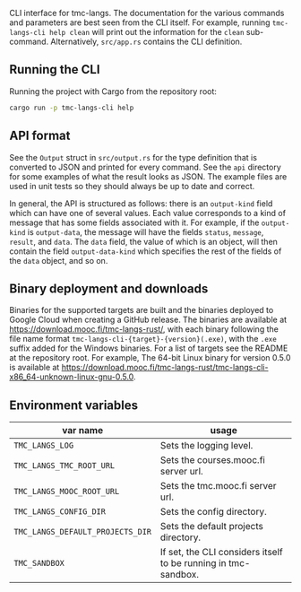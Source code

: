 CLI interface for tmc-langs. The documentation for the various commands and parameters are best seen from the CLI itself. For example, running `tmc-langs-cli help clean` will print out the information for the `clean` sub-command. Alternatively, `src/app.rs` contains the CLI definition.

## Running the CLI

Running the project with Cargo from the repository root:

```bash
cargo run -p tmc-langs-cli help
```

## API format

See the `Output` struct in `src/output.rs` for the type definition that is converted to JSON and printed for every command. See the `api` directory for some examples of what the result looks as JSON. The example files are used in unit tests so they should always be up to date and correct.

In general, the API is structured as follows: there is an `output-kind` field which can have one of several values. Each value corresponds to a kind of message that has some fields associated with it. For example, if the `output-kind` is `output-data`, the message will have the fields `status`, `message`, `result`, and `data`. The `data` field, the value of which is an object, will then contain the field `output-data-kind` which specifies the rest of the fields of the `data` object, and so on.

## Binary deployment and downloads

Binaries for the supported targets are built and the binaries deployed to Google Cloud when creating a GitHub release. The binaries are available at https://download.mooc.fi/tmc-langs-rust/, with each binary following the file name format `tmc-langs-cli-{target}-{version}(.exe)`, with the `.exe` suffix added for the Windows binaries. For a list of targets see the README at the repository root. For example, The 64-bit Linux binary for version 0.5.0 is available at https://download.mooc.fi/tmc-langs-rust/tmc-langs-cli-x86_64-unknown-linux-gnu-0.5.0.

## Environment variables

| var name                         | usage                                                          |
| -------------------------------- | -------------------------------------------------------------- |
| `TMC_LANGS_LOG`                  | Sets the logging level.                                        |
| `TMC_LANGS_TMC_ROOT_URL`         | Sets the courses.mooc.fi server url.                           |
| `TMC_LANGS_MOOC_ROOT_URL`        | Sets the tmc.mooc.fi server url.                               |
| `TMC_LANGS_CONFIG_DIR`           | Sets the config directory.                                     |
| `TMC_LANGS_DEFAULT_PROJECTS_DIR` | Sets the default projects directory.                           |
| `TMC_SANDBOX`                    | If set, the CLI considers itself to be running in tmc-sandbox. |
